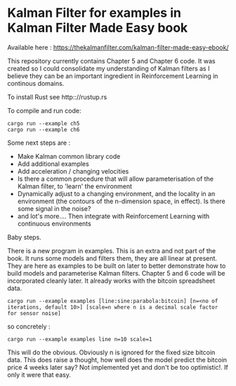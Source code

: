 # Kalman Filter for examples in Kalman Filter Made Easy book
Available here : https://thekalmanfilter.com/kalman-filter-made-easy-ebook/

This repository currently contains Chapter 5 and Chapter 6 code. It was created so I could consolidate my understanding of Kalman filters as I believe they
can be an important ingredient in Reinforcement Learning in continous domains.

To install Rust see http:://rustup.rs

To compile and run code:
```
cargo run --example ch5
cargo run --example ch6
```
Some next steps are :
- Make Kalman common library code
- Add additional examples
- Add acceleration / changing velocities
- Is there a common procedure that will allow parameterisation of the Kalman filter, to 'learn' the environment
- Dynamically adjust to a changing environment, and the locality in an environment (the contours of the n-dimension space, in effect). 
  Is there some signal in the noise?
- and lot's more.... Then integrate with Reinforcement Learning with continuous environments

Baby steps.

There is a new program in examples. This is an extra and not part of the book.
It runs some models and filters them, they are all linear at present. They are here as examples to be built on later to better demonstrate how to build models
and parameterise Kalman filters. Chapter 5 and 6 code will be incorporated 
cleanly later. It already works with the bitcoin spreadsheet data.

```
cargo run --example examples [line:sine:parabola:bitcoin] [n=<no of iterations, default 10>] [scale=n where n is a decimal scale factor for sensor noise] 
```

so concretely :

```
cargo run --example examples line n=10 scale=1
```

This will do the obvious. Obviously n is ignored for the fixed size bitcoin data. This does raise a thought, how well does the model predict the bitcoin price 4 weeks later say? Not implemented yet and don't be too optimistic!. If only it were that easy.
